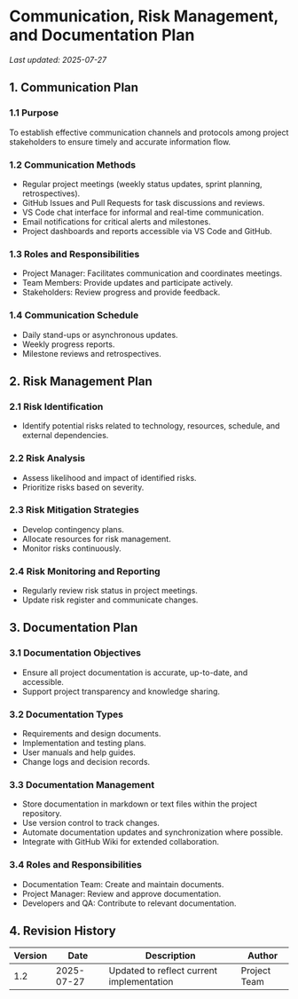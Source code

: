 # Communication, Risk Management, and Documentation Plan

*Last updated: 2025-07-27*

## 1. Communication Plan

### 1.1 Purpose
To establish effective communication channels and protocols among project stakeholders to ensure timely and accurate information flow.

### 1.2 Communication Methods
- Regular project meetings (weekly status updates, sprint planning, retrospectives).
- GitHub Issues and Pull Requests for task discussions and reviews.
- VS Code chat interface for informal and real-time communication.
- Email notifications for critical alerts and milestones.
- Project dashboards and reports accessible via VS Code and GitHub.

### 1.3 Roles and Responsibilities
- Project Manager: Facilitates communication and coordinates meetings.
- Team Members: Provide updates and participate actively.
- Stakeholders: Review progress and provide feedback.

### 1.4 Communication Schedule
- Daily stand-ups or asynchronous updates.
- Weekly progress reports.
- Milestone reviews and retrospectives.

## 2. Risk Management Plan

### 2.1 Risk Identification
- Identify potential risks related to technology, resources, schedule, and external dependencies.

### 2.2 Risk Analysis
- Assess likelihood and impact of identified risks.
- Prioritize risks based on severity.

### 2.3 Risk Mitigation Strategies
- Develop contingency plans.
- Allocate resources for risk management.
- Monitor risks continuously.

### 2.4 Risk Monitoring and Reporting
- Regularly review risk status in project meetings.
- Update risk register and communicate changes.

## 3. Documentation Plan

### 3.1 Documentation Objectives
- Ensure all project documentation is accurate, up-to-date, and accessible.
- Support project transparency and knowledge sharing.

### 3.2 Documentation Types
- Requirements and design documents.
- Implementation and testing plans.
- User manuals and help guides.
- Change logs and decision records.

### 3.3 Documentation Management
- Store documentation in markdown or text files within the project repository.
- Use version control to track changes.
- Automate documentation updates and synchronization where possible.
- Integrate with GitHub Wiki for extended collaboration.

### 3.4 Roles and Responsibilities
- Documentation Team: Create and maintain documents.
- Project Manager: Review and approve documentation.
- Developers and QA: Contribute to relevant documentation.

## 4. Revision History

| Version | Date       | Description               | Author       |
|---------|------------|---------------------------|--------------|
| 1.2     | 2025-07-27 | Updated to reflect current implementation | Project Team |
